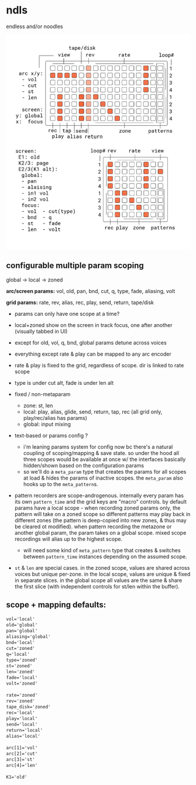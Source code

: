 # ndls

endless and/or noodles

![documentation image](doc/ndls.png)

## configurable multiple param scoping

global -> local -> zoned

**arc/screen params:** vol, old, pan, bnd, cut, q, type, fade, aliasing, volt

**grid params:** rate, rev, alias, rec, play, send, return, tape/disk

- params can only have one scope at a time?
- local+zoned show on the screen in track focus, one after another (visually tabbed in UI)
- except for old, vol, q, bnd, global params detune across voices
- everything except rate & play can be mapped to any arc encoder
- rate & play is fixed to the grid, regardless of scope. dir is linked to rate scope
- type is under cut alt, fade is under len alt
- fixed / non-metaparam
    - zone: st, len
    - local: play, alias, glide, send, return, tap, rec (all grid only, play/rec/alias has params)
    - global: input mixing
- text-based or params config ?
    - i'm leaning params system for config now bc there's a natural coupling of scoping/mapping & save state. so under the hood all three scopes would be available at once w/ the interfaces basically hidden/shown based on the configuration params
    - so we'll do a `meta_param` type that creates the params for all scopes at load & hides the params of inactive scopes. the `meta_param` also hooks up to the `meta_pattern`s.
- pattern recorders are scope-androgenous. internally every param has its own `pattern_time` and the grid keys are "macro" controls. by default params have a local scope - when recording zoned params only, the pattern will take on a zoned scope so different patterns may play back in different zones (the pattern is deep-copied into new zones, & thus may be cleared ot modified). when pattern recording the metazone or another global param, the param takes on a global scope. mixed scope recordings will alias up to the highest scope.
  - will need some kind of `meta_pattern` type that creates & switches between `pattern_time` instances depending on the assumed scope.

- `st` & `len` are special cases. in the zoned scope, values are shared across voices but unique per-zone. in the local scope, values are unique & fixed in separate slices. in the global scope all values are the same & share the first slice (with independent controls for st/len within the buffer).


## scope + mapping defaults:

```
vol='local'
old='global'
pan='global'
aliasing='global'
bnd='local'
cut='zoned'
q='local'
type='zoned'
st='zoned'
len='zoned'
fade='local'
volt='zoned'

rate='zoned'
rev='zoned'
tape_disk='zoned'
rec='local'
play='local'
send='local'
return='local'
alias='local'

arc[1]='vol'
arc[2]='cut'
arc[3]='st'
arc[4]='len'

K1='old'
```
